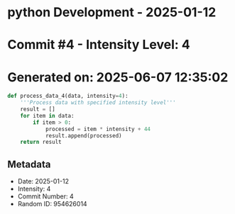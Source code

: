 ﻿# python Development - 2025-01-12
# Commit #4 - Intensity Level: 4
# Generated on: 2025-06-07 12:35:02
```python
def process_data_4(data, intensity=4):
    '''Process data with specified intensity level'''
    result = []
    for item in data:
        if item > 0:
            processed = item * intensity + 44
            result.append(processed)
    return result
```
## Metadata
- Date: 2025-01-12
- Intensity: 4
- Commit Number: 4
- Random ID: 954626014
